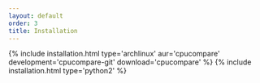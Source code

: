 ```yaml
---
layout: default
order: 3
title: Installation
---
```

{% include installation.html type='archlinux' aur='cpucompare' development='cpucompare-git' download='cpucompare' %}
{% include installation.html type='python2' %}